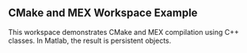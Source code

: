 ## CMake and MEX Workspace Example

This workspace demonstrates CMake and MEX compilation using C++ classes. In Matlab, the result is persistent objects.
